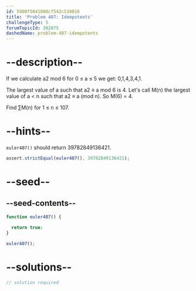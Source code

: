 ```yaml
---
id: 5900f5041000cf542c510016
title: 'Problem 407: Idempotents'
challengeType: 5
forumTopicId: 302075
dashedName: problem-407-idempotents
---
```


# --description--

If we calculate a2 mod 6 for 0 ≤ a ≤ 5 we get: 0,1,4,3,4,1.

The largest value of a such that a2 ≡ a mod 6 is 4. Let's call M(n) the largest value of a &lt; n such that a2 ≡ a (mod n). So M(6) = 4.

Find ∑M(n) for 1 ≤ n ≤ 107.

# --hints--

`euler407()` should return 39782849136421.

```js
assert.strictEqual(euler407(), 39782849136421);
```

# --seed--

## --seed-contents--

```js
function euler407() {

  return true;
}

euler407();
```

# --solutions--

```js
// solution required
```
